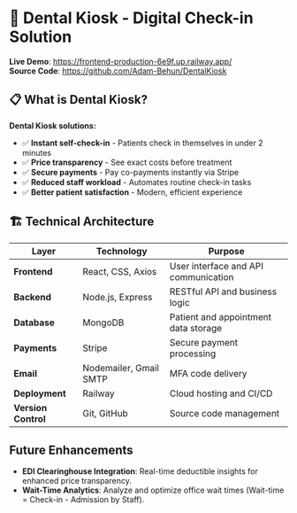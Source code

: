 # 🦷 Dental Kiosk - Digital Check-in Solution

**Live Demo**: https://frontend-production-6e9f.up.railway.app/  
**Source Code**: https://github.com/Adam-Behun/DentalKiosk

## 📋 What is Dental Kiosk?
**Dental Kiosk solutions:**
- ✅ **Instant self-check-in** - Patients check in themselves in under 2 minutes
- ✅ **Price transparency** - See exact costs before treatment
- ✅ **Secure payments** - Pay co-payments instantly via Stripe
- ✅ **Reduced staff workload** - Automates routine check-in tasks
- ✅ **Better patient satisfaction** - Modern, efficient experience

## 🏗️ Technical Architecture

| Layer | Technology | Purpose |
|-------|------------|---------|
| **Frontend** | React, CSS, Axios | User interface and API communication |
| **Backend** | Node.js, Express | RESTful API and business logic |
| **Database** | MongoDB | Patient and appointment data storage |
| **Payments** | Stripe | Secure payment processing |
| **Email** | Nodemailer, Gmail SMTP | MFA code delivery |
| **Deployment** | Railway | Cloud hosting and CI/CD |
| **Version Control** | Git, GitHub | Source code management |


## Future Enhancements
- **EDI Clearinghouse Integration**: Real-time deductible insights for enhanced price transparency.
- **Wait-Time Analytics**: Analyze and optimize office wait times (Wait-time = Check-in - Admission by Staff).